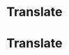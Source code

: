 <!--
author:
    - 'Jérôme Bogaerts'
created_at: '2012-04-12 19:15:07'
updated_at: '2013-03-13 14:19:58'
tags:
    - Deliveries
-->

Translate
=========
Translate
=========


